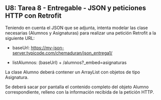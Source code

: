 ## U8: Tarea 8 - Entregable - JSON y peticiones HTTP con Retrofit

Teniendo en cuenta el JSON que se adjunta, intenta modelar las clase necesarias (Alumnos y Asignaturas) para realizar una petición Retrofit a la siguiente URL:

* baseUrl: https://my-json-server.typicode.com/chemaduran/json_entrega1/

* listAlumnos: (baseUrl) + /alumnos?_embed=asignaturas

La clase Alumno deberá contener un ArrayList con objetos de tipo Asignatura.

Se deberá sacar por pantalla el contenido completo del objeto Alumno correspondiente, relleno con la información recibida de la petición HTTP.